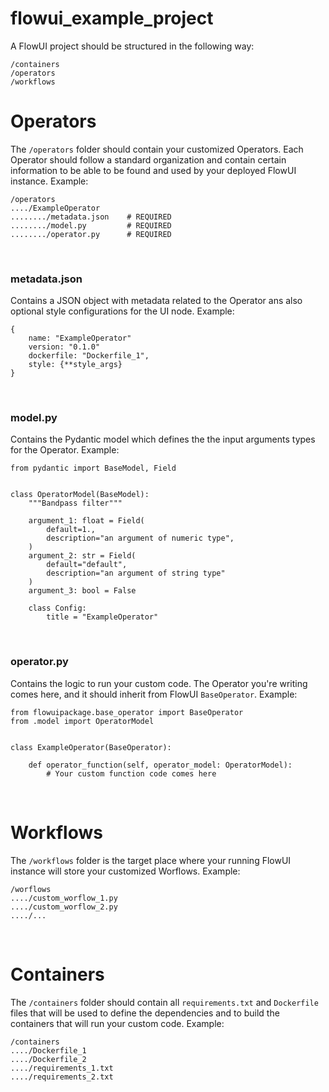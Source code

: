 # flowui_example_project
A FlowUI project should be structured in the following way:
```
/containers
/operators
/workflows
```


# Operators
The `/operators` folder should contain your customized Operators. Each Operator should follow a standard organization and contain certain information to be able to be found and used by your deployed FlowUI instance. Example:
```
/operators
..../ExampleOperator
......../metadata.json    # REQUIRED
......../model.py         # REQUIRED
......../operator.py      # REQUIRED
```
<br>

### metadata.json
Contains a JSON object with metadata related to the Operator ans also optional style configurations for the UI node. Example:
```
{
    name: "ExampleOperator"
    version: "0.1.0"
    dockerfile: "Dockerfile_1",
    style: {**style_args}
}
```
<br>

### model.py
Contains the Pydantic model which defines the the input arguments types for the Operator. Example:
```
from pydantic import BaseModel, Field


class OperatorModel(BaseModel):
    """Bandpass filter"""

    argument_1: float = Field(
        default=1.,
        description="an argument of numeric type",
    )
    argument_2: str = Field(
        default="default",
        description="an argument of string type"
    )
    argument_3: bool = False

    class Config:
        title = "ExampleOperator"
```
<br>

### operator.py
Contains the logic to run your custom code. The Operator you're writing comes here, and it should inherit from FlowUI `BaseOperator`. Example:
```
from flowuipackage.base_operator import BaseOperator
from .model import OperatorModel


class ExampleOperator(BaseOperator):

    def operator_function(self, operator_model: OperatorModel):
        # Your custom function code comes here
```
<br>


# Workflows
The `/workflows` folder is the target place where your running FlowUI instance will store your customized Worflows. Example:
```
/worflows
..../custom_worflow_1.py
..../custom_worflow_2.py
..../...
```
<br>

# Containers
The `/containers` folder should contain all `requirements.txt` and `Dockerfile` files that will be used to define the dependencies and to build the containers that will run your custom code. Example:

```
/containers
..../Dockerfile_1
..../Dockerfile_2
..../requirements_1.txt
..../requirements_2.txt
```